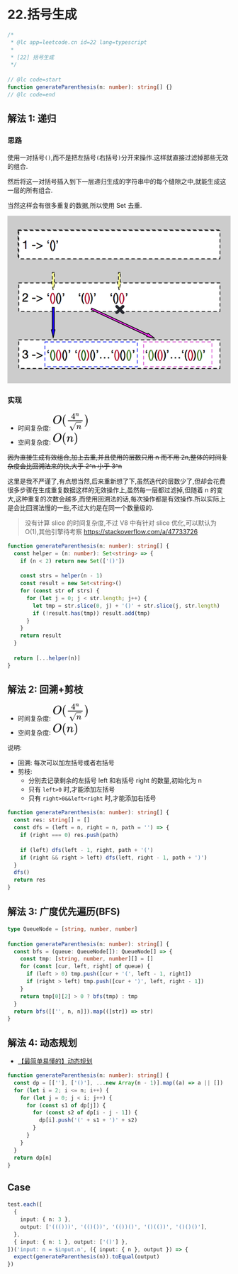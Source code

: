 # 22.括号生成

```ts
/*
 * @lc app=leetcode.cn id=22 lang=typescript
 *
 * [22] 括号生成
 */

// @lc code=start
function generateParenthesis(n: number): string[] {}
// @lc code=end
```

## 解法 1: 递归

### 思路

使用一对括号`()`,而不是把左括号`(`右括号`)`分开来操作.这样就直接过滤掉那些无效的组合.

然后将这一对括号插入到下一层递归生成的字符串中的每个缝隙之中,就能生成这一层的所有组合.

当然这样会有很多重复的数据,所以使用 Set 去重.

![生成括号](../assets/generate-parentheses.png)

### 实现

- 时间复杂度: <!-- $O(\frac{4^n}{\sqrt{n}})$ --> <img style="transform: translateY(0.1em); background: white;" src="svg/o-4-power-n-divide-sqrt-n.svg" alt="$O(\frac{4^n}{\sqrt{n}})$">
- 空间复杂度: <!-- $O(n)$ --> <img style="transform: translateY(0.1em); background: white;" src="./svg/o-n.svg" alt="O(n)">

~~因为直接生成有效组合,加上去重,并且使用的层数只用 n 而不用 2n,整体的时间复杂度会比回溯法来的快,大于 2^n 小于 3^n~~

这里是我不严谨了,有点想当然,后来重新想了下,虽然迭代的层数少了,但却会花费很多步骤在生成重复数据这样的无效操作上,虽然每一层都过滤掉,但随着 n 的变大,这种重复的次数会越多,而使用回溯法的话,每次操作都是有效操作.所以实际上是会比回溯法慢的一些,不过大约是在同一个数量级的.

> 没有计算 slice 的时间复杂度,不过 V8 中有针对 slice 优化,可以默认为 O(1),其他引擎待考察
> https://stackoverflow.com/a/47733726

```ts
function generateParenthesis(n: number): string[] {
  const helper = (n: number): Set<string> => {
    if (n < 2) return new Set(['()'])

    const strs = helper(n - 1)
    const result = new Set<string>()
    for (const str of strs) {
      for (let j = 0; j < str.length; j++) {
        let tmp = str.slice(0, j) + '()' + str.slice(j, str.length)
        if (!result.has(tmp)) result.add(tmp)
      }
    }
    return result
  }

  return [...helper(n)]
}
```

## 解法 2: 回溯+剪枝

- 时间复杂度: <!-- $O(\frac{4^n}{\sqrt{n}})$ --> <img style="transform: translateY(0.1em); background: white;" src="svg/o-4-power-n-divide-sqrt-n.svg" alt="$O(\frac{4^n}{\sqrt{n}})$">
- 空间复杂度: <!-- $O(n)$ --> <img style="transform: translateY(0.1em); background: white;" src="./svg/o-n.svg" alt="O(n)">

说明:

- 回溯: 每次可以加左括号或者右括号
- 剪枝:
  - 分别去记录剩余的左括号 left 和右括号 right 的数量,初始化为 n
  - 只有 `left>0` 时,才能添加左括号
  - 只有 `right>0&&left<right` 时,才能添加右括号

```ts
function generateParenthesis(n: number): string[] {
  const res: string[] = []
  const dfs = (left = n, right = n, path = '') => {
    if (right === 0) res.push(path)

    if (left) dfs(left - 1, right, path + '(')
    if (right && right > left) dfs(left, right - 1, path + ')')
  }
  dfs()
  return res
}
```

## 解法 3: 广度优先遍历(BFS)

```ts
type QueueNode = [string, number, number]

function generateParenthesis(n: number): string[] {
  const bfs = (queue: QueueNode[]): QueueNode[] => {
    const tmp: [string, number, number][] = []
    for (const [cur, left, right] of queue) {
      if (left > 0) tmp.push([cur + '(', left - 1, right])
      if (right > left) tmp.push([cur + ')', left, right - 1])
    }
    return tmp[0][2] > 0 ? bfs(tmp) : tmp
  }
  return bfs([['', n, n]]).map(([str]) => str)
}
```

## 解法 4: 动态规划

- [【最简单易懂的】动态规划](https://leetcode-cn.com/problems/generate-parentheses/solution/zui-jian-dan-yi-dong-de-dong-tai-gui-hua-bu-lun-da/)

```ts
function generateParenthesis(n: number): string[] {
  const dp = [[''], ['()'], ...new Array(n - 1)].map((a) => a || [])
  for (let i = 2; i <= n; i++) {
    for (let j = 0; j < i; j++) {
      for (const s1 of dp[j]) {
        for (const s2 of dp[i - j - 1]) {
          dp[i].push('(' + s1 + ')' + s2)
        }
      }
    }
  }
  return dp[n]
}
```

## Case

```ts
test.each([
  {
    input: { n: 3 },
    output: ['((()))', '(()())', '(())()', '()(())', '()()()'],
  },
  { input: { n: 1 }, output: ['()'] },
])('input: n = $input.n', ({ input: { n }, output }) => {
  expect(generateParenthesis(n)).toEqual(output)
})
```
